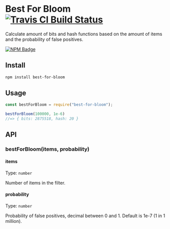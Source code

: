 # Best For Bloom [![Travis CI Build Status](https://img.shields.io/travis/com/Richienb/best-for-bloom/master.svg?style=for-the-badge)](https://travis-ci.com/Richienb/best-for-bloom)

Calculate amount of bits and hash functions based on the amount of items and the probability of false positives.

[![NPM Badge](https://nodei.co/npm/best-for-bloom.png)](https://npmjs.com/package/best-for-bloom)

## Install

```sh
npm install best-for-bloom
```

## Usage

```js
const bestForBloom = require("best-for-bloom");

bestForBloom(100000, 1e-6)
//=> { bits: 2875518, hash: 20 }
```

## API

### bestForBloom(items, probability)

#### items

Type: `number`

Number of items in the filter.

#### probability

Type: `number`

Probability of false positives, decimal between 0 and 1. Default is 1e-7 (1 in 1 million).
